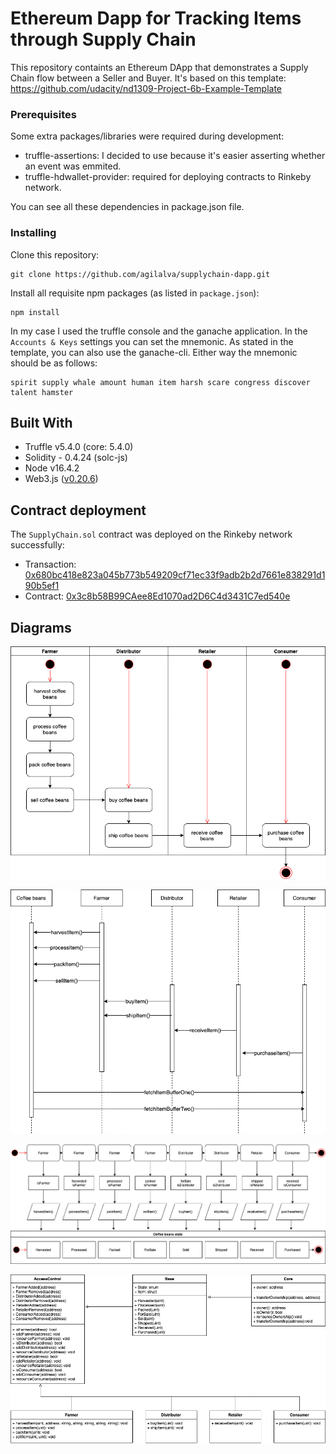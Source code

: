 # Ethereum Dapp for Tracking Items through Supply Chain

This repository containts an Ethereum DApp that demonstrates a Supply Chain flow between a Seller and Buyer. It's based on this template: https://github.com/udacity/nd1309-Project-6b-Example-Template

### Prerequisites

Some extra packages/libraries were required during development:

-   truffle-assertions: I decided to use because it's easier asserting whether an event was emmited.
-   truffle-hdwallet-provider: required for deploying contracts to Rinkeby network.

You can see all these dependencies in package.json file.

### Installing

Clone this repository:

```
git clone https://github.com/agilalva/supplychain-dapp.git
```

Install all requisite npm packages (as listed in `package.json`):

```
npm install
```

In my case I used the truffle console and the ganache application. In the `Accounts & Keys` settings you can set the mnemonic. As stated in the template, you can also use the ganache-cli. Either way the mnemonic should be as follows:

```
spirit supply whale amount human item harsh scare congress discover talent hamster
```

## Built With

-   Truffle v5.4.0 (core: 5.4.0)
-   Solidity - 0.4.24 (solc-js)
-   Node v16.4.2
-   Web3.js ([v0.20.6](https://github.com/ChainSafe/web3.js/blob/v0.20.6/dist/web3.min.js))

## Contract deployment

The `SupplyChain.sol` contract was deployed on the Rinkeby network successfully:

-   Transaction: [0x680bc418e823a045b773b549209cf71ec33f9adb2b2d7661e838291d190b5ef1](https://rinkeby.etherscan.io/tx/0x680bc418e823a045b773b549209cf71ec33f9adb2b2d7661e838291d190b5ef1)
-   Contract: [0x3c8b58B99CAee8Ed1070ad2D6C4d3431C7ed540e](https://rinkeby.etherscan.io/address/0x3c8b58B99CAee8Ed1070ad2D6C4d3431C7ed540e)

## Diagrams

![Activity](images/Activity.png)

![Sequence](images/Sequence.png)

![State](images/State.png)

![Class](images/Data.png)
